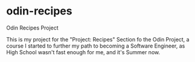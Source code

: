 # odin-recipes
Odin Recipes Project

This is my project for the "Project: Recipes" Section fo the Odin Project, a course I started to further my path to becoming a Software Engineer, as High School wasn't fast enough for me, and it's Summer now. 